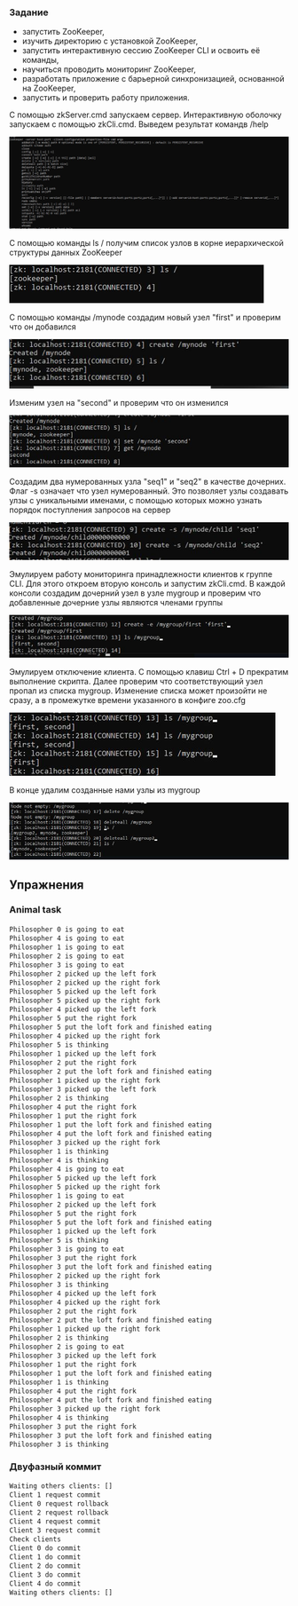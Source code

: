 ### Задание
- запустить ZooKeeper,
- изучить директорию с установкой ZooKeeper,
- запустить интерактивную сессию ZooKeeper CLI и освоить её команды,
- научиться проводить мониторинг ZooKeeper,
- разработать приложение с барьерной синхронизацией, основанной на ZooKeeper,
- запустить и проверить работу приложения.


С помощью zkServer.cmd запускаем сервер. Интерактивную оболочку запускаем с помощью zkCli.cmd. Выведем результат командв /help

![](https://github.com/MyCatsGitHub/big_data/blob/main/L4/screen/1.JPG?raw=true)

С помощью команды ls / получим список узлов в корне иерархической структуры данных ZooKeeper

![](https://github.com/MyCatsGitHub/big_data/blob/main/L4/screen/2.JPG?raw=true)

С помощью команды /mynode создадим новый узел "first" и проверим что он добавился

![](https://github.com/MyCatsGitHub/big_data/blob/main/L4/screen/3.JPG?raw=true)

Изменим узел на "second" и проверим что он изменился

![](https://github.com/MyCatsGitHub/big_data/blob/main/L4/screen/4.JPG?raw=true)

Создадим два нумерованных узла "seq1" и "seq2" в качестве дочерних. Флаг -s означает что узел нумерованный. Это позволяет узлы создавать улзы с уникальными именами, с помощью которых можно узнать порядок поступления
запросов на сервер

![](https://github.com/MyCatsGitHub/big_data/blob/main/L4/screen/5.JPG?raw=true)


Эмулируем работу мониторинга принадлежности клиентов к группе CLI. Для этого откроем вторую консоль и запустим zkCli.cmd. В каждой консоли создадим дочерний узел в узле mygroup и проверим что добавленные дочерние узлы
являются членами группы

![](https://github.com/MyCatsGitHub/big_data/blob/main/L4/screen/7.JPG?raw=true)

Эмулируем отключение клиента. С помощью клавиш Ctrl + D прекратим выполнение скрипта. Далее проверим что соответствующий узел пропал из списка mygroup. Изменение списка может произойти не сразу, а в промежутке времени
указанного в конфиге zoo.cfg

![](https://github.com/MyCatsGitHub/big_data/blob/main/L4/screen/8.JPG?raw=true)

В конце удалим созданные нами узлы из mygroup

![](https://github.com/MyCatsGitHub/big_data/blob/main/L4/screen/9.JPG?raw=true)


## Упражнения

### Animal task

```
Philosopher 0 is going to eat
Philosopher 4 is going to eat
Philosopher 1 is going to eat
Philosopher 2 is going to eat
Philosopher 3 is going to eat
Philosopher 2 picked up the left fork
Philosopher 2 picked up the right fork
Philosopher 5 picked up the left fork
Philosopher 5 picked up the right fork
Philosopher 4 picked up the left fork
Philosopher 5 put the right fork
Philosopher 5 put the loft fork and finished eating
Philosopher 4 picked up the right fork
Philosopher 5 is thinking
Philosopher 1 picked up the left fork
Philosopher 2 put the right fork
Philosopher 2 put the loft fork and finished eating
Philosopher 1 picked up the right fork
Philosopher 3 picked up the left fork
Philosopher 2 is thinking
Philosopher 4 put the right fork
Philosopher 1 put the right fork
Philosopher 1 put the loft fork and finished eating
Philosopher 4 put the loft fork and finished eating
Philosopher 3 picked up the right fork
Philosopher 1 is thinking
Philosopher 4 is thinking
Philosopher 4 is going to eat
Philosopher 5 picked up the left fork
Philosopher 5 picked up the right fork
Philosopher 1 is going to eat
Philosopher 2 picked up the left fork
Philosopher 5 put the right fork
Philosopher 5 put the loft fork and finished eating
Philosopher 1 picked up the left fork
Philosopher 5 is thinking
Philosopher 3 is going to eat
Philosopher 3 put the right fork
Philosopher 3 put the loft fork and finished eating
Philosopher 2 picked up the right fork
Philosopher 3 is thinking
Philosopher 4 picked up the left fork
Philosopher 4 picked up the right fork
Philosopher 2 put the right fork
Philosopher 2 put the loft fork and finished eating
Philosopher 1 picked up the right fork
Philosopher 2 is thinking
Philosopher 2 is going to eat
Philosopher 3 picked up the left fork
Philosopher 1 put the right fork
Philosopher 1 put the loft fork and finished eating
Philosopher 1 is thinking
Philosopher 4 put the right fork
Philosopher 4 put the loft fork and finished eating
Philosopher 3 picked up the right fork
Philosopher 4 is thinking
Philosopher 3 put the right fork
Philosopher 3 put the loft fork and finished eating
Philosopher 3 is thinking
```

### Двуфазный коммит
```
Waiting others clients: []
Client 1 request commit
Client 0 request rollback
Client 2 request rollback
Client 4 request commit
Client 3 request commit
Check clients
Client 0 do commit
Client 1 do commit
Client 2 do commit
Client 3 do commit
Client 4 do commit
Waiting others clients: []

